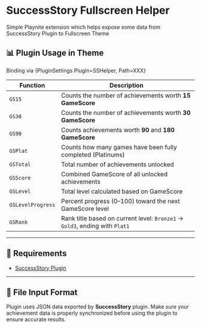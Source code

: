 # SuccessStory Fullscreen Helper
Simple Playnite extension which helps expose some data from SuccessStory Plugin to Fullscreen Theme

## 📊 Plugin Usage in Theme

Binding via {PluginSettings Plugin=SSHelper, Path=XXX}

| Function         | Description                                                                 |
|------------------|-----------------------------------------------------------------------------|
| `GS15`           | Counts the number of achievements worth **15 GameScore**                    |
| `GS30`           | Counts the number of achievements worth **30 GameScore**                    |
| `GS90`           | Counts achievements worth **90** and **180 GameScore**                      |
| `GSPlat`         | Counts how many games have been fully completed (Platinums)                 |
| `GSTotal`        | Total number of achievements unlocked                                       |
| `GSScore`        | Combined GameScore of all unlocked achievements                             |
| `GSLevel`        | Total level calculated based on GameScore                                   |
| `GSLevelProgress`| Percent progress (0–100) toward the next GameScore level                    |
| `GSRank`         | Rank title based on current level: `Bronze1` → `Gold3`, ending with `Plat1` |

---

## 🔧 Requirements

- [SuccessStory Plugin]([https://playnite.link/extensions.html](https://playnite.link/addons.html#playnite-successstory-plugin))

---

## 📂 File Input Format

Plugin uses JSON data exported by **SuccessStory** plugin. Make sure your achievement data is properly synchronized before using the plugin to ensure accurate results.
